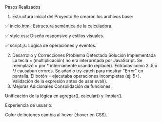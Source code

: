 Pasos Realizados
1. Estructura Inicial del Proyecto
Se crearon los archivos base:

✅ inicio.html: Estructura semántica de la calculadora.

✅ style.css: Diseño responsive y estilos visuales.

✅ script.js: Lógica de operaciones y eventos.

2. Desarrollo y Correcciones
Problema Detectado	Solución Implementada
La tecla × (multiplicación) no era interpretada por JavaScript.	Se reemplazó × por * internamente usando replace().
Entradas como 3..5 o */ causaban errores.	Se añadió try-catch para mostrar "Error" en pantalla.
El botón = ejecutaba operaciones incompletas (ej: 5+).	Validación de la expresión antes de usar eval().
3. Mejoras Adicionales
Consolidación de funciones:

Unificación de la lógica en agregar(), calcular() y limpiar().

Experiencia de usuario:

Color de botones cambia al hover (:hover en CSS).
